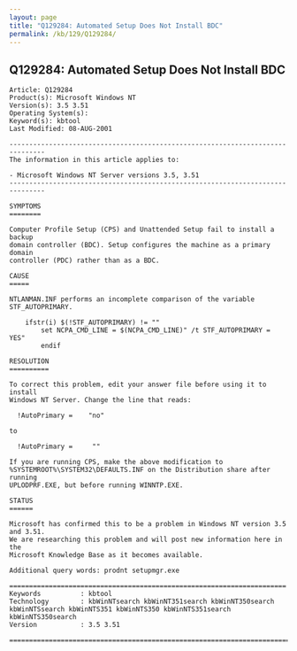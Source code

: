 ```yaml
---
layout: page
title: "Q129284: Automated Setup Does Not Install BDC"
permalink: /kb/129/Q129284/
---
```


## Q129284: Automated Setup Does Not Install BDC

	Article: Q129284
	Product(s): Microsoft Windows NT
	Version(s): 3.5 3.51
	Operating System(s): 
	Keyword(s): kbtool
	Last Modified: 08-AUG-2001
	
	-------------------------------------------------------------------------------
	The information in this article applies to:
	
	- Microsoft Windows NT Server versions 3.5, 3.51 
	-------------------------------------------------------------------------------
	
	SYMPTOMS
	========
	
	Computer Profile Setup (CPS) and Unattended Setup fail to install a backup
	domain controller (BDC). Setup configures the machine as a primary domain
	controller (PDC) rather than as a BDC.
	
	CAUSE
	=====
	
	NTLANMAN.INF performs an incomplete comparison of the variable STF_AUTOPRIMARY.
	
	    ifstr(i) $(!STF_AUTOPRIMARY) != ""
	        set NCPA_CMD_LINE = $(NCPA_CMD_LINE)" /t STF_AUTOPRIMARY = YES"
	        endif
	
	RESOLUTION
	==========
	
	To correct this problem, edit your answer file before using it to install
	Windows NT Server. Change the line that reads:
	
	  !AutoPrimary =    "no"
	
	to
	
	  !AutoPrimary =     ""
	
	If you are running CPS, make the above modification to
	%SYSTEMROOT%\SYSTEM32\DEFAULTS.INF on the Distribution share after running
	UPLODPRF.EXE, but before running WINNTP.EXE.
	
	STATUS
	======
	
	Microsoft has confirmed this to be a problem in Windows NT version 3.5 and 3.51.
	We are researching this problem and will post new information here in the
	Microsoft Knowledge Base as it becomes available.
	
	Additional query words: prodnt setupmgr.exe
	
	======================================================================
	Keywords          : kbtool 
	Technology        : kbWinNTsearch kbWinNT351search kbWinNT350search kbWinNTSsearch kbWinNTS351 kbWinNTS350 kbWinNTS351search kbWinNTS350search
	Version           : 3.5 3.51
	
	=============================================================================
	
